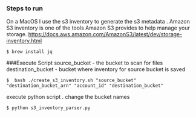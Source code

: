 ### Steps to run
On a MacOS
I use the s3 inventory to generate the s3 metadata .
Amazon S3 inventory is one of the tools Amazon S3 provides to help manage your storage.
https://docs.aws.amazon.com/AmazonS3/latest/dev/storage-inventory.html
```
$ brew install jq
```
###Execute Script
source_bucket - the bucket to scan for files
destination_bucket - bucket where inventory for source bucket is saved
```
$  bash ./create_s3_inventory.sh "source_bucket" "destination_bucket_arn" "account_id" "destination_bucket"
```
execute python script . change the bucket names 
```
$ python s3_inventory_parser.py
```
